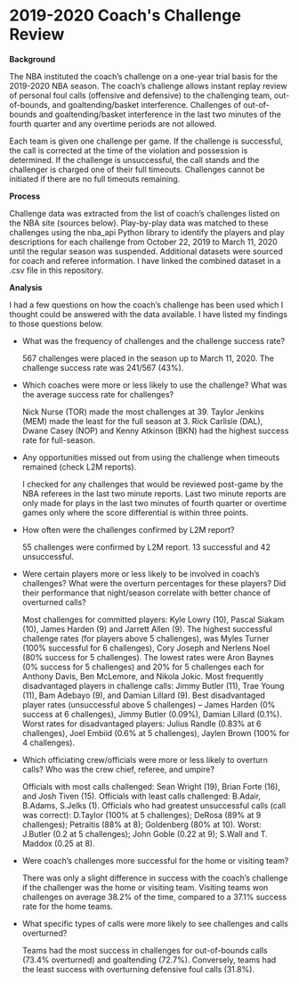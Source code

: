 # 2019-2020 Coach's Challenge Review
**Background**

The NBA instituted the coach’s challenge on a one-year trial basis for the 2019-2020 NBA season. The coach’s challenge allows instant replay review of personal foul calls (offensive and defensive) to the challenging team, out-of-bounds, and goaltending/basket interference. Challenges of out-of-bounds and goaltending/basket interference in the last two minutes of the fourth quarter and any overtime periods are not allowed.

Each team is given one challenge per game. If the challenge is successful, the call is corrected at the time of the violation and possession is determined. If the challenge is unsuccessful, the call stands and the challenger is charged one of their full timeouts. Challenges cannot be initiated if there are no full timeouts remaining.

**Process**

Challenge data was extracted from the list of coach’s challenges listed on the NBA site (sources below). Play-by-play data was matched to these challenges using the nba_api Python library to identify the players and play descriptions for each challenge from October 22, 2019 to March 11, 2020 until the regular season was suspended. Additional datasets were sourced for coach and referee information. I have linked the combined dataset in a .csv file in this repository.

**Analysis**

I had a few questions on how the coach’s challenge has been used which I thought could be answered with the data available. I have listed my findings to those questions below.

- What was the frequency of challenges and the challenge success rate?

    567 challenges were placed in the season up to March 11, 2020. The challenge success rate was 241/567 (43%).

- Which coaches were more or less likely to use the challenge? What was the average success rate for challenges?
  
    Nick Nurse (TOR) made the most challenges at 39. Taylor Jenkins (MEM) made the least for the full season at 3. Rick Carlisle (DAL), Dwane Casey (NOP) and Kenny
    Atkinson (BKN) had the highest success rate for full-season.

- Any opportunities missed out from using the challenge when timeouts remained (check L2M reports).

    I checked for any challenges that would be reviewed post-game by the NBA referees in the last two minute reports. Last two minute reports are only made for plays in
    the last two minutes of fourth quarter or overtime games only where the score differential is within three points.

- How often were the challenges confirmed by L2M report?

    55 challenges were confirmed by L2M report. 13 successful and 42 unsuccessful.

- Were certain players more or less likely to be involved in coach’s challenges? What were the overturn percentages for these players? Did their performance that night/season correlate with better chance of overturned calls?

    Most challenges for committed players: Kyle Lowry (10), Pascal Siakam (10), James Harden (9) and Jarrett Allen (9). The highest successful challenge rates (for
    players above 5 challenges), was Myles Turner (100% successful for 6 challenges), Cory Joseph and Nerlens Noel (80% success for 5 challenges). The lowest rates were
    Aron Baynes (0% success for 5 challenges) and 20% for 5 challenges each for Anthony Davis, Ben McLemore, and Nikola Jokic. Most frequently disadvantaged players in
    challenge calls: Jimmy Butler (11), Trae Young (11), Bam Adebayo (9), and Damian Lillard (9). Best disadvantaged player rates (unsuccessful above 5 challenges) –
    James Harden (0% success at 6 challenges), Jimmy Butler (0.09%), Damian Lillard (0.1%). Worst rates for disadvantaged players: Julius Randle (0.83% at 6
    challenges), Joel Embiid (0.6% at 5 challenges), Jaylen Brown (100% for 4 challenges).

- Which officiating crew/officials were more or less likely to overturn calls? Who was the crew chief, referee, and umpire?

    Officials with most calls challenged: Sean Wright (19), Brian Forte (16), and Josh Tiven (15). Officials with least calls challenged: B.Adair, B.Adams, S.Jelks (1).
    Officials who had greatest unsuccessful calls (call was correct): D.Taylor (100% at 5 challenges); DeRosa (89% at 9 challenges); Petraitis (88% at 8); Goldenberg
    (80% at 10). Worst: J.Butler (0.2 at 5 challenges); John Goble (0.22 at 9); S.Wall and T. Maddox (0.25 at 8).

- Were coach’s challenges more successful for the home or visiting team?

    There was only a slight difference in success with the coach’s challenge if the challenger was the home or visiting team. Visiting teams won challenges on average
    38.2% of the time, compared to a 37.1% success rate for the home teams.

- What specific types of calls were more likely to see challenges and calls overturned?

    Teams had the most success in challenges for out-of-bounds calls (73.4% overturned) and goaltending (72.7%). Conversely, teams had the least success with
    overturning defensive foul calls (31.8%).
